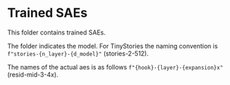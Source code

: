 # Trained SAEs

This folder contains trained SAEs.

The folder indicates the model. For TinyStories the naming convention is ``f"stories-{n_layer}-{d_model}"`` (stories-2-512).

The names of the actual aes is as follows ``f"{hook}-{layer}-{expansion}x"`` (resid-mid-3-4x).